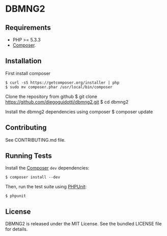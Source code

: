 DBMNG2
===============


Requirements
------------

- PHP >= 5.3.3
- [Composer](http://getcomposer.org/).

Installation
---------------

First install composer

	$ curl -sS https://getcomposer.org/installer | php
	$ sudo mv composer.phar /usr/local/bin/composer

Clone the repository from github
	$ git clone https://github.com/diegoguidotti/dbmng2.git
	$ cd dbmng2

Install the dbmng2 dependencies using composer
	$ composer update


Contributing
------------

See CONTRIBUTING.md file.

Running Tests
-------------

Install the [Composer](http://getcomposer.org/) `dev` dependencies:

    $ composer install --dev

Then, run the test suite using [PHPUnit](http://phpunit.de/):

    $ phpunit

License
-------

DBMNG2 is released under the MIT License. See the bundled LICENSE file for details.
